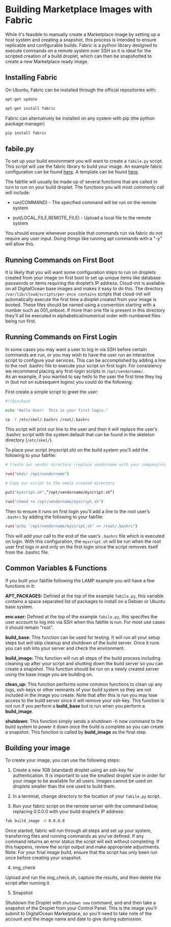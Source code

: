# Building Marketplace Images with Fabric

While it's feasible to manually create a Marketplace image by setting up a host system and creating a snapshot, this process 
is intended to ensure replicable and configurable builds.  Fabric is a python library designed to execute commands on a 
remote system over SSH so it is ideal for the scripted creation of a build droplet, which can then be snapshotted to create 
a new Marketplace ready image.

## Installing Fabric

On Ubuntu, Fabric can be installed through the official repositories with:

```bash
apt-get update
```

```bash
apt-get install fabric
```

Fabric can alternatively be installed on any system with pip (the python package manager)

```bash
pip install fabric
```

## fabile.py

To set up your build environment you will want to create a `fabile.py` script.  This script will use the fabric library to 
build your image.  An example fabric configuration can be found [here](samples/LAMP.zip). A template can be found [here](template/).

The fabfile will usually be made up of several functions that are called in turn to run on your build droplet.  The functions 
you will most commonly call will include:

* run(COMMAND) - The specified command will be run on the remote system

* put(LOCAL_FILE,REMOTE_FILE) - Upload a local file to the remote system

You should ensure whenever possible that commands run via fabric do not require any user input.  Doing things like running 
apt commands with a "-y" will allow this.

## Running Commands on First Boot

It is likely that you will want some configuration steps to run on droplets created from your image on first boot to set 
up unique items like database passwords or items requiring the droplet’s IP address.  Cloud-init is available on all DigitalOcean 
base images and makes it easy to do this.  The directory `/var/lib/cloud/scripts/per-once contains` scripts that cloud-init 
will automatically execute the first time a droplet created from your image is booted.  These files should be named using 
a convention starting with a number such as 001_onboot.  If more than one file is present in this directory they'll all be 
executed in alphabetical/numerical order with numbered files being run first.

## Running Commands on First Login

In some cases you may want a user to log in via SSH before certain commands are run, or you may wish to have the user run 
an interactive script to configure your services.  This can be accomplished by adding a line to the root .bashrc file to 
execute your script on first login.  For consistency we recommend placing any first-login scripts in `/opt/vendorname/`.  
As an example, if you wanted to say hello to the user the first time they log in (but not on subsequent logins) you could 
do the following:

First create a simple script to greet the user:

```bash
#!/bin/bash

echo "Hello User!  This is your first login."

cp -f /etc/skel/.bashrc /root/.bashrc
```

This script will print our line to the user and then it will replace the user’s .bashrc script with the system default that 
can be found in the skeleton directory (`/etc/skel/`). 

To place your script (myscript.sh) on the build system you'll add the following to your fabfile:

```bash
# Create our vendor directory (replace vendorname with your company/org name)

run("mkdir /opt/vendorname")

# Copy our script to the newly created directory

put("myscript.sh",”/opt/vendorname/myscript.sh”)

run("chmod +x /opt/vendorname/myscript.sh")
```

Then to ensure it runs on first login you'll add a line to the root user’s `.bashrc` by adding the following to your fabfile:

```bash
run("echo ‘/opt/vendorname/myscript.sh’ >> /root/.bashrc")
```

This will add your call to the end of the user’s `.bashrc` file which is executed on login.  With this configuration, the `myscript.sh`
will be run when the root user first logs in and only on the first login since the script removes itself from the .bashrc file.

## Common Variables & Functions

If you built your fabfile following the LAMP example you will have a few functions in it:

**APT_PACKAGES:** Defined at the top of the example `fabile.py`, this variable contains a space separated list of packages 
to install on a Debian or Ubuntu base system.  

**env.user:** Defined at the top of the example `fabile.py`, this specifies the user account to log into via SSH when this 
fabfile is run.  For most use cases it should remain "root".

**build_base**:  This function can be used for testing.  It will run all your setup steps but will skip cleanup and shutdown 
of the build server.  Once it runs you can ssh into your server and check the environment.

**build_image:** This function will run all steps of the build process including cleaning up after your script and shutting 
down the build server so you can create a snapshot.  This function should be run on a newly created server using the base 
image you are building on.

**clean_up:** This function performs some common functions to clean up any logs, ssh-keys or other remnants of your build 
system so they are not included in the image you create.  Note that after this is run you may lose access to the build server 
since it will remove your ssh-key.  This function is not run if you perform a **build_base** but is run when you perform 
a **build_image**.

**shutdown:** This function simply sends a shutdown -h now command to the build system to power it down once the build is 
complete so you can create a snapshot.  This function is called by **build_image** as the final step.

## Building your image

To create your image, you can use the following steps:

1. Create a new 1GB (standard) droplet using an ssh-key for authentication.  It is important to use the smallest droplet 
size in order for your image to be available for all users.  Images cannot be used on droplets smaller than the one used 
to build them.

2. In a terminal, change directory to the location of your `fabile.py` script.

3. Run your fabric script on the remote server with the command below, replacing 0.0.0.0 with your build droplet’s IP address:

```bash
fab build_image -H 0.0.0.0
```

Once started, fabric will run through all steps and set up your system, transferring files and running commands as you've 
defined.  If any command returns an error status the script will exit without completing.  If this happens, review the script 
output and make appropriate adjustments.  Note: For your final image build, ensure that the script has only been run once 
before creating your snapshot.

4. img_check

Upload and run the img_check.sh, capture the results, and then delete the script after running it.

5. Snapshot

Shutdown the Droplet with `shutdown now` command, and and then take a snapshot of the Droplet from your 
Control Panel. This is the image you'll submit to DigitalOcean Marketplace, so you'll need to take note 
of the account and the image name and date to give during submission.
